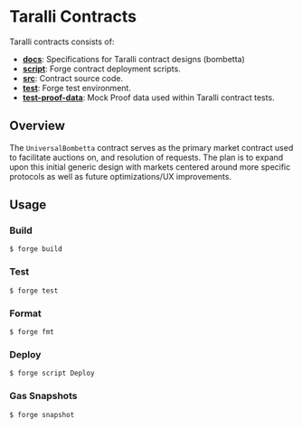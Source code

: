 # Taralli Contracts

Taralli contracts consists of:

-   **[docs](./docs)**: Specifications for Taralli contract designs (bombetta)
-   **[script](./script)**: Forge contract deployment scripts.
-   **[src](./src)**: Contract source code.
-   **[test](./test)**: Forge test environment.
-   **[test-proof-data](./test-proof-data)**: Mock Proof data used within Taralli contract tests.

## Overview

The `UniversalBombetta` contract serves as the primary market contract used to facilitate auctions on, and resolution of
requests. The plan is to expand upon this initial generic design with markets centered around more specific protocols as 
well as future optimizations/UX improvements.

## Usage

### Build

```shell
$ forge build
```

### Test

```shell
$ forge test
```

### Format

```shell
$ forge fmt
```

### Deploy

```shell
$ forge script Deploy
```

### Gas Snapshots

```shell
$ forge snapshot
```